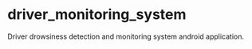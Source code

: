 # driver_monitoring_system

Driver drowsiness detection and monitoring system android application.



